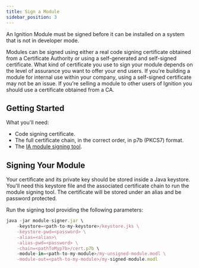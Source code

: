 ```yaml
---
title: Sign a Module
sidebar_position: 3
---
```

An Ignition Module must be signed before it can be installed on a system that is not in developer mode.

Modules can be signed using either a real code signing certificate obtained from a Certificate Authority or using a self-generated and self-signed certificate. What kind of certificate you use to sign your module depends on the level of assurance you want to offer your end users. If you're building a module for internal use within your company, using a self-signed certificate may not be an issue. If you're selling a module to other users of Ignition you should use a certificate obtained from a CA.

## Getting Started
What you'll need:

* Code signing certificate.
* The full certificate chain, in the correct order, in p7b (PKCS7) format.
* The [IA module signing tool](https://github.com/inductiveautomation/module-signer).

## Signing Your Module
Your certificate and its private key should be stored inside a Java keystore. You'll need this keystore file and the associated certificate chain to run the module signing tool. The certificate will be stored under an alias and be password protected. 

Run the signing tool providing the following parameters:

```js
java -jar module-signer.jar \ 
    -keystore=<path-to-my-keystore>/keystore.jks \
    -keystore-pwd=<password> \
    -alias=<alias>\
    -alias-pwd=<password> \
    -chain=<pathToMyp7b>/cert.p7b \
    -module-in=<path-to-my-module>/my-unsigned-module.modl \
    -module-out=<path-to-my-module>/my-signed-module.modl
```